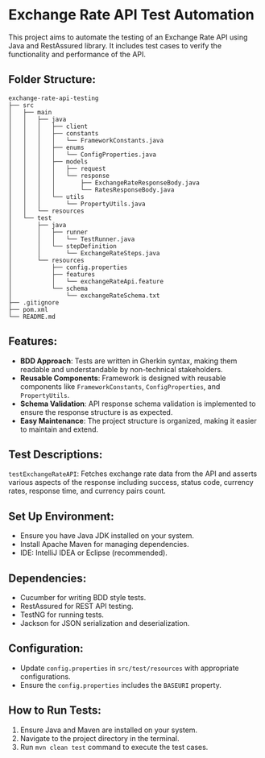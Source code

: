 # **Exchange Rate API Test Automation**
This project aims to automate the testing of an Exchange Rate API using Java and RestAssured library. It includes test cases to verify the functionality and performance of the API.

## Folder Structure:

    exchange-rate-api-testing
    ├── src
    │   ├── main
    │   │   ├── java
    │   │   │   ├── client
    │   │   │   ├── constants
    │   │   │   │   └── FrameworkConstants.java
    │   │   │   ├── enums
    │   │   │   │   └── ConfigProperties.java
    │   │   │   ├── models
    │   │   │   │   ├── request
    │   │   │   │   └── response
    │   │   │   │       ├── ExchangeRateResponseBody.java
    │   │   │   │       └── RatesResponseBody.java
    │   │   │   └── utils
    │   │   │       └── PropertyUtils.java
    │   │   └── resources
    │   └── test
    │       ├── java
    │       │   ├── runner
    │       │   │   └── TestRunner.java
    │       │   └── stepDefinition
    │       │       └── ExchangeRateSteps.java
    │       └── resources
    │           ├── config.properties
    │           ├── features
    │           │   └── exchangeRateApi.feature
    │           └── schema
    │               └── exchangeRateSchema.txt
    ├── .gitignore
    ├── pom.xml
    └── README.md



## Features:

-   **BDD Approach**: Tests are written in Gherkin syntax, making them readable and understandable by non-technical stakeholders.
-   **Reusable Components**: Framework is designed with reusable components like `FrameworkConstants`, `ConfigProperties`, and `PropertyUtils`.
-   **Schema Validation**: API response schema validation is implemented to ensure the response structure is as expected.
-   **Easy Maintenance**: The project structure is organized, making it easier to maintain and extend.

## Test Descriptions:

`testExchangeRateAPI`: Fetches exchange rate data from the API and asserts various aspects of the response including success, status code, currency rates, response time, and currency pairs count.

## **Set Up Environment**:

-   Ensure you have Java JDK installed on your system.
-   Install Apache Maven for managing dependencies.
-   IDE: IntelliJ IDEA or Eclipse (recommended).

## Dependencies:

-   Cucumber for writing BDD style tests.
-   RestAssured for REST API testing.
-   TestNG for running tests.
-   Jackson for JSON serialization and deserialization.

## Configuration:

-   Update `config.properties` in `src/test/resources` with appropriate configurations.
-   Ensure the `config.properties` includes the `BASEURI` property.

## How to Run Tests:

1.  Ensure Java and Maven are installed on your system.
2.  Navigate to the project directory in the terminal.
3.  Run `mvn clean test` command to execute the test cases.
